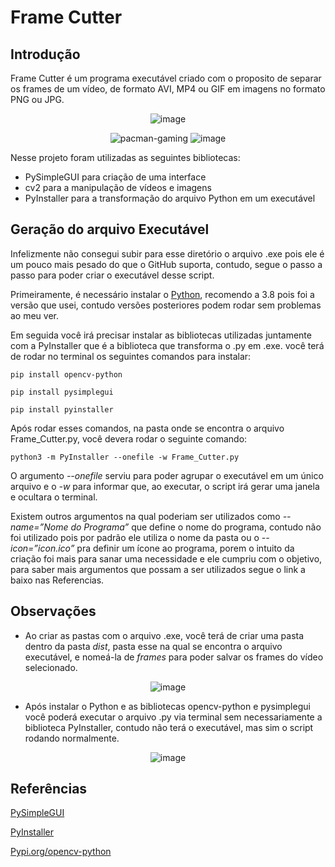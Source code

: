 # Frame Cutter

## Introdução 
Frame Cutter é um programa executável criado com o proposito de separar os frames de um vídeo, de formato AVI, MP4 ou GIF em imagens no formato PNG ou JPG.

<div align="center">

![image](https://user-images.githubusercontent.com/26872755/216357792-11ac13fb-6661-4b55-bdbb-4851d3964989.png)

![pacman-gaming](https://user-images.githubusercontent.com/26872755/216357391-c3cdf81e-32f2-490f-a638-c3a10b32d56d.gif)
![image](https://user-images.githubusercontent.com/26872755/216357565-2671e921-426f-4bcb-ad3a-ba947a631e38.png)

</div>

Nesse projeto foram utilizadas as seguintes bibliotecas: 
- PySimpleGUI para criação de uma interface
- cv2 para a manipulação de vídeos e imagens
- PyInstaller para a transformação do arquivo Python em um executável

## Geração do arquivo Executável

Infelizmente não consegui subir para esse diretório o arquivo .exe pois ele é um pouco mais pesado do que o GitHub suporta, contudo, segue o passo a passo para poder criar o executável desse script.

Primeiramente, é necessário instalar o [Python](https://www.python.org/downloads), recomendo a 3.8 pois foi a versão que usei, contudo versões posteriores podem rodar sem problemas ao meu ver.

Em seguida você irá precisar instalar as bibliotecas utilizadas juntamente com a PyInstaller que é a biblioteca que transforma o .py em .exe. você terá de rodar no terminal os seguintes comandos para instalar:
```
pip install opencv-python
```
```
pip install pysimplegui
```
```
pip install pyinstaller
```
Após rodar esses comandos, na pasta onde se encontra o arquivo Frame_Cutter.py, você devera rodar o seguinte comando:  

```
python3 -m PyInstaller --onefile -w Frame_Cutter.py
```

O argumento *--onefile* serviu para poder agrupar o executável em um único arquivo e o *-w* para informar que, ao executar, o script irá gerar uma janela e ocultara o terminal.

Existem outros argumentos na qual poderiam ser utilizados como *--name=”Nome do Programa”* que define o nome do programa, contudo não foi utilizado pois por padrão ele utiliza o nome da pasta ou o *--icon=”icon.ico”* pra definir um ícone ao programa, porem  o intuito da criação foi mais para sanar uma necessidade e ele cumpriu com o objetivo, para saber mais argumentos que possam a ser utilizados segue o link a baixo nas Referencias.

## Observações 
- Ao criar as pastas com o arquivo .exe, você terá de criar uma pasta dentro da pasta *dist*, pasta esse na qual se encontra o arquivo executável, e nomeá-la de *frames* para poder salvar os frames do vídeo selecionado.

<div align="center">

![image](https://user-images.githubusercontent.com/26872755/216745570-f47e30de-5cb0-4e01-b107-6f8d5c5f5206.png)

</div>

- Após instalar o Python e as bibliotecas opencv-python e pysimplegui você poderá executar o arquivo .py via terminal sem necessariamente a biblioteca PyInstaller, contudo não terá o executável, mas sim o script rodando normalmente.

<div align="center">

![image](https://user-images.githubusercontent.com/26872755/216745789-91f86249-754e-4b56-8d40-7df572426008.png)

</div>

## Referências
[PySimpleGUI](https://www.pysimplegui.org)

[PyInstaller](https://pyinstaller.org/en/stable/usage.html)

[Pypi.org/opencv-python](https://pypi.org/project/opencv-python/)


